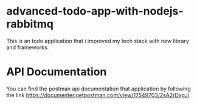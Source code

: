 # advanced-todo-app-with-nodejs-rabbitmq
This is an todo application that i improved my tech stack with new library and frameworks.
# API Documentation
You can find the postman api documentation that application by following the link
https://documenter.getpostman.com/view/17549703/2sA2rDxgJi
